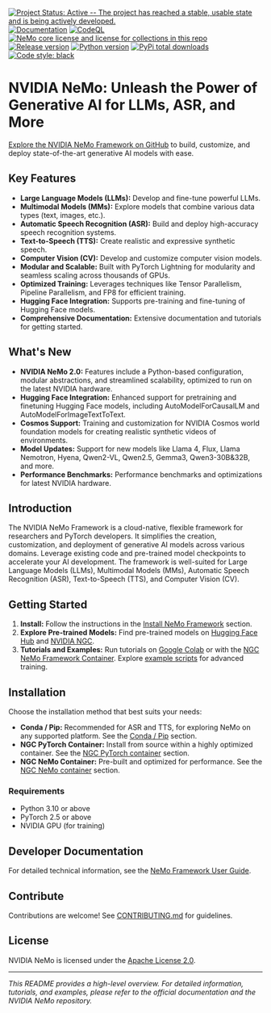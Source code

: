 <!-- Project Badges -->
[![Project Status: Active -- The project has reached a stable, usable state and is being actively developed.](http://www.repostatus.org/badges/latest/active.svg)](http://www.repostatus.org/#active)
[![Documentation](https://readthedocs.com/projects/nvidia-nemo/badge/?version=main)](https://docs.nvidia.com/deeplearning/nemo/user-guide/docs/en/main/)
[![CodeQL](https://github.com/nvidia/nemo/actions/workflows/codeql.yml/badge.svg?branch=main&event=push)](https://github.com/nvidia/nemo/actions/workflows/codeql.yml)
[![NeMo core license and license for collections in this repo](https://img.shields.io/badge/License-Apache%202.0-brightgreen.svg)](https://github.com/NVIDIA/NeMo/blob/master/LICENSE)
[![Release version](https://badge.fury.io/py/nemo-toolkit.svg)](https://badge.fury.io/py/nemo-toolkit)
[![Python version](https://img.shields.io/pypi/pyversions/nemo-toolkit.svg)](https://badge.fury.io/py/nemo-toolkit)
[![PyPi total downloads](https://static.pepy.tech/personalized-badge/nemo-toolkit?period=total&units=international_system&left_color=grey&right_color=brightgreen&left_text=downloads)](https://pepy.tech/project/nemo-toolkit)
[![Code style: black](https://img.shields.io/badge/code%20style-black-000000.svg)](https://github.com/psf/black)

# NVIDIA NeMo: Unleash the Power of Generative AI for LLMs, ASR, and More

[Explore the NVIDIA NeMo Framework on GitHub](https://github.com/NVIDIA/NeMo) to build, customize, and deploy state-of-the-art generative AI models with ease.

## **Key Features**

*   **Large Language Models (LLMs):** Develop and fine-tune powerful LLMs.
*   **Multimodal Models (MMs):** Explore models that combine various data types (text, images, etc.).
*   **Automatic Speech Recognition (ASR):** Build and deploy high-accuracy speech recognition systems.
*   **Text-to-Speech (TTS):** Create realistic and expressive synthetic speech.
*   **Computer Vision (CV):** Develop and customize computer vision models.
*   **Modular and Scalable:** Built with PyTorch Lightning for modularity and seamless scaling across thousands of GPUs.
*   **Optimized Training:** Leverages techniques like Tensor Parallelism, Pipeline Parallelism, and FP8 for efficient training.
*   **Hugging Face Integration:** Supports pre-training and fine-tuning of Hugging Face models.
*   **Comprehensive Documentation:** Extensive documentation and tutorials for getting started.

## **What's New**

*   **NVIDIA NeMo 2.0:** Features include a Python-based configuration, modular abstractions, and streamlined scalability, optimized to run on the latest NVIDIA hardware.
*   **Hugging Face Integration:** Enhanced support for pretraining and finetuning Hugging Face models, including AutoModelForCausalLM and AutoModelForImageTextToText.
*   **Cosmos Support:** Training and customization for NVIDIA Cosmos world foundation models for creating realistic synthetic videos of environments.
*   **Model Updates:** Support for new models like Llama 4, Flux, Llama Nemotron, Hyena, Qwen2-VL, Qwen2.5, Gemma3, Qwen3-30B&32B, and more.
*   **Performance Benchmarks:** Performance benchmarks and optimizations for latest NVIDIA hardware.

## **Introduction**

The NVIDIA NeMo Framework is a cloud-native, flexible framework for researchers and PyTorch developers. It simplifies the creation, customization, and deployment of generative AI models across various domains. Leverage existing code and pre-trained model checkpoints to accelerate your AI development.  The framework is well-suited for Large Language Models (LLMs), Multimodal Models (MMs), Automatic Speech Recognition (ASR), Text-to-Speech (TTS), and Computer Vision (CV).

## **Getting Started**

1.  **Install:** Follow the instructions in the [Install NeMo Framework](#install-nemo-framework) section.
2.  **Explore Pre-trained Models:** Find pre-trained models on [Hugging Face Hub](https://huggingface.co/models?library=nemo&sort=downloads&search=nvidia) and [NVIDIA NGC](https://catalog.ngc.nvidia.com/models?query=nemo&orderBy=weightPopularDESC).
3.  **Tutorials and Examples:** Run tutorials on [Google Colab](https://colab.research.google.com) or with the [NGC NeMo Framework Container](https://catalog.ngc.nvidia.com/orgs/nvidia/containers/nemo). Explore [example scripts](https://github.com/NVIDIA/NeMo/tree/main/examples) for advanced training.

## **Installation**

Choose the installation method that best suits your needs:

*   **Conda / Pip:** Recommended for ASR and TTS, for exploring NeMo on any supported platform. See the [Conda / Pip](#conda--pip) section.
*   **NGC PyTorch Container:** Install from source within a highly optimized container. See the [NGC PyTorch container](#ngc-pytorch-container) section.
*   **NGC NeMo Container:** Pre-built and optimized for performance. See the [NGC NeMo container](#ngc-nemo-container) section.

### **Requirements**

*   Python 3.10 or above
*   PyTorch 2.5 or above
*   NVIDIA GPU (for training)

## **Developer Documentation**

For detailed technical information, see the [NeMo Framework User Guide](https://docs.nvidia.com/deeplearning/nemo/user-guide/docs/en/main/).

## **Contribute**

Contributions are welcome! See [CONTRIBUTING.md](https://github.com/NVIDIA/NeMo/blob/stable/CONTRIBUTING.md) for guidelines.

## **License**

NVIDIA NeMo is licensed under the [Apache License 2.0](https://github.com/NVIDIA/NeMo?tab=Apache-2.0-1-ov-file).

---

_This README provides a high-level overview. For detailed information, tutorials, and examples, please refer to the official documentation and the NVIDIA NeMo repository._